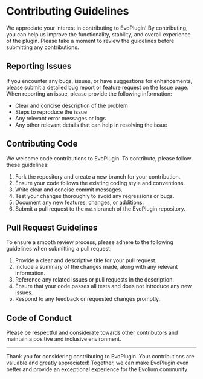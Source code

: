 # Contributing Guidelines

We appreciate your interest in contributing to EvoPlugin! By contributing, you can help us improve the functionality, stability, and overall experience of the plugin. Please take a moment to review the guidelines before submitting any contributions.

## Reporting Issues

If you encounter any bugs, issues, or have suggestions for enhancements, please submit a detailed bug report or feature request on the Issue page. When reporting an issue, please provide the following information:

- Clear and concise description of the problem
- Steps to reproduce the issue
- Any relevant error messages or logs
- Any other relevant details that can help in resolving the issue

## Contributing Code

We welcome code contributions to EvoPlugin. To contribute, please follow these guidelines:

1. Fork the repository and create a new branch for your contribution.
2. Ensure your code follows the existing coding style and conventions.
3. Write clear and concise commit messages.
4. Test your changes thoroughly to avoid any regressions or bugs.
5. Document any new features, changes, or additions.
6. Submit a pull request to the `main` branch of the EvoPlugin repository.

## Pull Request Guidelines

To ensure a smooth review process, please adhere to the following guidelines when submitting a pull request:

1. Provide a clear and descriptive title for your pull request.
2. Include a summary of the changes made, along with any relevant information.
3. Reference any related issues or pull requests in the description.
4. Ensure that your code passes all tests and does not introduce any new issues.
5. Respond to any feedback or requested changes promptly.

## Code of Conduct

Please be respectful and considerate towards other contributors and maintain a positive and inclusive environment.

---

Thank you for considering contributing to EvoPlugin. Your contributions are valuable and greatly appreciated! Together, we can make EvoPlugin even better and provide an exceptional experience for the Evolium community.
